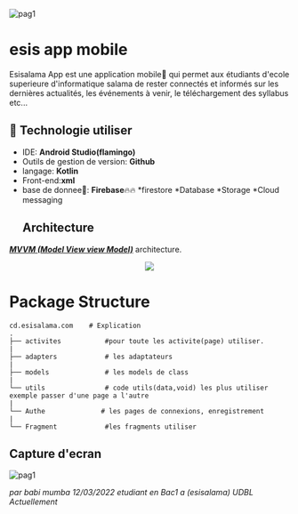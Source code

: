 ![pag1](https://github.com/BabiMumba/esis_projet/assets/104514894/c497791f-eec6-4d5f-874e-6281c619d528)
# esis app mobile
Esisalama App est une application mobile📱 qui permet aux étudiants d'ecole superieure d'informatique salama de rester connectés et informés sur les dernières actualités, les événements à venir, le téléchargement des syllabus etc... 

## 🚀 Technologie utiliser

*  IDE: **Android Studio(flamingo)**
*  Outils de gestion de version: **Github**
*  langage: **Kotlin**
*  Front-end:**xml**
* base de donnee🏬: **Firebase**🔥🔥
                  *firestore
                  *Database
                  *Storage
                  *Cloud messaging
  ## Architecture
 [***MVVM (Model View view Model)***](https://learn.microsoft.com/fr-fr/windows/uwp/data-binding/data-binding-and-mvvm) architecture.

<p align="center">
  <img src="https://upload.wikimedia.org/wikipedia/commons/8/87/MVVMPattern.png" >
</p>

# Package Structure
    
    cd.esisalama.com    # Explication
    .
    ├── activites           #pour toute les activite(page) utiliser. 
    |
    ├── adapters            # les adaptateurs             
    |
    ├── models              # les models de class
    |
    └── utils               # code utils(data,void) les plus utiliser exemple passer d'une page a l'autre
    |
    └── Authe              # les pages de connexions, enregistrement
    |
    └── Fragment            #les fragments utiliser
    
   
## Capture d'ecran
![pag1](https://github.com/BabiMumba/esis_projet/assets/104514894/c497791f-eec6-4d5f-874e-6281c619d528)


*par babi mumba
12/03/2022 etudiant en Bac1 a (esisalama) UDBL Actuellement*
